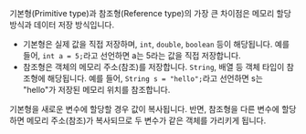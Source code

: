 기본형(Primitive type)과 참조형(Reference type)의 가장 큰 차이점은 메모리 할당 방식과 데이터 저장 방식입니다.

- 기본형은 실제 값을 직접 저장하며, `int`, `double`, `boolean` 등이 해당됩니다. 예를 들어, `int a = 5;`라고 선언하면 a는 5라는 값을 직접 저장합니다.
- 참조형은 객체의 메모리 주소(참조)를 저장합니다. `String`, 배열 등 객체 타입이 참조형에 해당됩니다. 예를 들어, `String s = "hello";`라고 선언하면 s는 "hello"가 저장된 메모리 위치를 참조합니다.

기본형을 새로운 변수에 할당할 경우 값이 복사됩니다. 반면, 참조형을 다른 변수에 할당하면 메모리 주소(참조)가 복사되므로 두 변수가 같은 객체를 가리키게 됩니다.